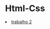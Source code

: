 
# Html-Css

<li><a href="https://anacaroline0807.github.io/Html-Css/Exercícios/trabalho2">trabalho 2</a></li>
